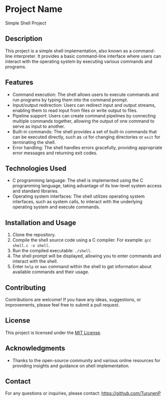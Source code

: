 # Project Name

Simple Shell Project

## Description

This project is a simple shell implementation, also known as a command-line interpreter. It provides a basic command-line interface where users can interact with the operating system by executing various commands and programs.

## Features

- Command execution: The shell allows users to execute commands and run programs by typing them into the command prompt.
- Input/output redirection: Users can redirect input and output streams, enabling them to read input from files or write output to files.
- Pipeline support: Users can create command pipelines by connecting multiple commands together, allowing the output of one command to serve as input to another.
- Built-in commands: The shell provides a set of built-in commands that can be executed directly, such as `cd` for changing directories or `exit` for terminating the shell.
- Error handling: The shell handles errors gracefully, providing appropriate error messages and returning exit codes.

## Technologies Used

- C programming language: The shell is implemented using the C programming language, taking advantage of its low-level system access and standard libraries.
- Operating system interfaces: The shell utilizes operating system interfaces, such as system calls, to interact with the underlying operating system and execute commands.

## Installation and Usage

1. Clone the repository.
2. Compile the shell source code using a C compiler. For example: `gcc shell.c -o shell`.
3. Run the compiled executable: `./shell`.
4. The shell prompt will be displayed, allowing you to enter commands and interact with the shell.
5. Enter `help` or `man` command within the shell to get information about available commands and their usage.

## Contributing

Contributions are welcome! If you have any ideas, suggestions, or improvements, please feel free to submit a pull request.

## License

This project is licensed under the [MIT License](LICENSE).

## Acknowledgments

- Thanks to the open-source community and various online resources for providing insights and guidance on shell implementation.

## Contact

For any questions or inquiries, please contact: https://github.com/TurunenP


